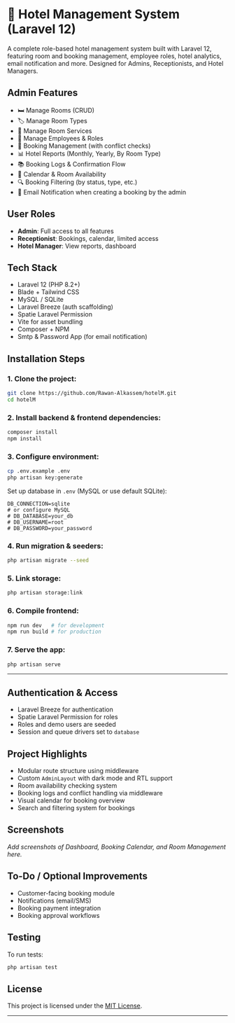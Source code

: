 # 🏨 Hotel Management System (Laravel 12)

A complete role-based hotel management system built with Laravel 12, featuring room and booking management, employee roles, hotel analytics, email notification and more. Designed for Admins, Receptionists, and Hotel Managers. 

##  Admin Features

- 🛏️ Manage Rooms (CRUD)
- 🏷️ Manage Room Types
- 🧼 Manage Room Services
- 👥 Manage Employees & Roles
- 📆 Booking Management (with conflict checks)
- 📊 Hotel Reports (Monthly, Yearly, By Room Type)
- 📚 Booking Logs & Confirmation Flow
- 📅 Calendar & Room Availability
- 🔍 Booking Filtering (by status, type, etc.)
- 📧 Email Notification when creating a booking by the admin 
##  User Roles

- **Admin**: Full access to all features
- **Receptionist**: Bookings, calendar, limited access
- **Hotel Manager**: View reports, dashboard

##  Tech Stack

- Laravel 12 (PHP 8.2+)
- Blade + Tailwind CSS
- MySQL / SQLite
- Laravel Breeze (auth scaffolding)
- Spatie Laravel Permission
- Vite for asset bundling
- Composer + NPM
- Smtp & Password App (for email notification) 

##  Installation Steps

### 1. Clone the project:
```bash
git clone https://github.com/Rawan-Alkassem/hotelM.git
cd hotelM
```

### 2. Install backend & frontend dependencies:
```bash
composer install
npm install
```

### 3. Configure environment:
```bash
cp .env.example .env
php artisan key:generate
```

Set up database in `.env` (MySQL or use default SQLite):
```env
DB_CONNECTION=sqlite
# or configure MySQL
# DB_DATABASE=your_db
# DB_USERNAME=root
# DB_PASSWORD=your_password
```

### 4. Run migration & seeders:
```bash
php artisan migrate --seed
```

### 5. Link storage:
```bash
php artisan storage:link
```

### 6. Compile frontend:
```bash
npm run dev   # for development
npm run build # for production
```

### 7. Serve the app:
```bash
php artisan serve
```

---

##  Authentication & Access

- Laravel Breeze for authentication
- Spatie Laravel Permission for roles
- Roles and demo users are seeded
- Session and queue drivers set to `database`

##  Project Highlights

- Modular route structure using middleware
- Custom `AdminLayout` with dark mode and RTL support
- Room availability checking system
- Booking logs and conflict handling via middleware
- Visual calendar for booking overview
- Search and filtering system for bookings

##  Screenshots

_Add screenshots of Dashboard, Booking Calendar, and Room Management here._

##  To-Do / Optional Improvements

- Customer-facing booking module
- Notifications (email/SMS)
- Booking payment integration
- Booking approval workflows

##  Testing

To run tests:
```bash
php artisan test
```

##  License

This project is licensed under the [MIT License](LICENSE).

---

